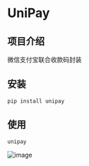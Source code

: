 # UniPay

## 项目介绍

微信支付宝联合收款码封装

## 安装

```shell
pip install unipay
```

## 使用

```shell
unipay
```

![image](https://github.com/djkcyl/unipay/assets/59153990/2275fd12-fc5c-4f75-8b33-2b8fd8046be4)
